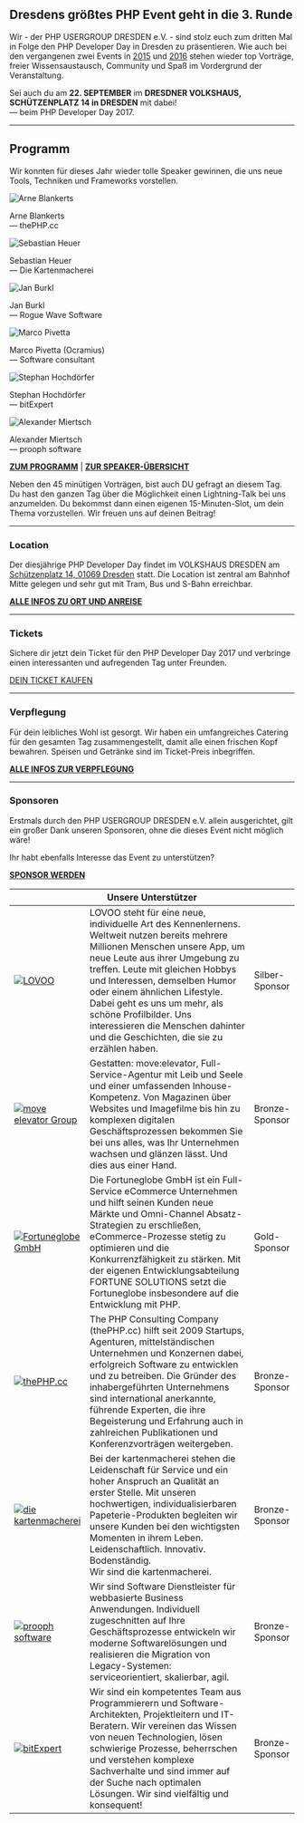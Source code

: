 ## Dresdens größtes PHP Event geht in die 3. Runde

Wir - der PHP USERGROUP DRESDEN e.V. - sind stolz euch zum dritten Mal in Folge den PHP Developer Day in Dresden zu präsentieren. 
Wie auch bei den vergangenen zwei Events in [2015](@baseUrl@/events/2015/php-developer-day.html) und [2016](@baseUrl@/events/2016/php-developer-day.html) 
stehen wieder top Vorträge, freier Wissensaustausch, Community und Spaß im Vordergrund der Veranstaltung.

Sei auch du am **22. SEPTEMBER** im **DRESDNER VOLKSHAUS, SCHÜTZENPLATZ 14 in DRESDEN** mit dabei!<br>
&mdash; beim PHP Developer Day 2017.

<hr class="blockspace">

## Programm

Wir konnten für dieses Jahr wieder tolle Speaker gewinnen, die uns neue Tools, Techniken und Frameworks vorstellen.

<div class="row">
	<div class="col-xs-12 col-sm-6 col-md-4">
		<div class="intro-speaker">
			<img src="@baseUrl@/images/speakers/Arne_Blankerts_300x300.jpg" class="img-rounded img-responsive" alt="Arne Blankerts">
			<p class="text-center">
				Arne Blankerts<br>
				&mdash; thePHP.cc
			</p>
		</div>
	</div>
	<div class="col-xs-12 col-sm-6 col-md-4">
		<div class="intro-speaker">
			<img src="@baseUrl@/images/speakers/Sebastian_Heuer_300x300.jpg" class="img-rounded img-responsive" alt="Sebastian Heuer">
			<p class="text-center">
				Sebastian Heuer<br>
				&mdash; Die Kartenmacherei
			</p>
		</div>
	</div>
	<div class="col-xs-12 col-sm-6 col-md-4">
		<div class="intro-speaker">
			<img src="@baseUrl@/images/speakers/Jan_Burkl_300x300.jpg" class="img-rounded img-responsive" alt="Jan Burkl">
			<p class="text-center">
				Jan Burkl<br>
				&mdash; Rogue Wave Software
			</p>
		</div>
	</div>
	<div class="col-xs-12 col-sm-6 col-md-4">
		<div class="intro-speaker">
			<img src="@baseUrl@/images/speakers/Marco_Pivetta_300x300.jpg" class="img-rounded img-responsive" alt="Marco Pivetta">
			<p class="text-center">
				Marco Pivetta (Ocramius)<br>
				&mdash; Software consultant
			</p>
		</div>
	</div>
	<div class="col-xs-12 col-sm-6 col-md-4">
		<div class="intro-speaker">
			<img src="@baseUrl@/images/speakers/Stephan_Hochdoerfer_300x300.jpg" class="img-rounded img-responsive" alt="Stephan Hochdörfer">
			<p class="text-center">
				Stephan Hochdörfer<br>
				&mdash; bitExpert
			</p>
		</div>
	</div>
	<div class="col-xs-12 col-sm-6 col-md-4">
		<div class="intro-speaker">
			<img src="@baseUrl@/images/speakers/Alexander_Miertsch_300x300.jpg" class="img-rounded img-responsive" alt="Alexander Miertsch">
			<p class="text-center">
				Alexander Miertsch<br>
				&mdash; prooph software
			</p>
		</div>
	</div>
</div>

**<i class="fa fa-arrow-right"></i> [ZUM PROGRAMM](@baseUrl@/phpdd17/programm.html)**
| **<i class="fa fa-arrow-right"></i> [ZUR SPEAKER-ÜBERSICHT](@baseUrl@/phpdd17/speaker.html)**

Neben den 45 minütigen Vorträgen, bist auch DU gefragt an diesem Tag. 
Du hast den ganzen Tag über die Möglichkeit einen Lightning-Talk bei uns anzumelden. 
Du bekommst dann einen eigenen 15-Minuten-Slot, um dein Thema vorzustellen.
Wir freuen uns auf deinen Beitrag!

<hr class="blockspace">

### Location

Der diesjährige PHP Developer Day findet im VOLKSHAUS DRESDEN am [Schützenplatz 14, 01069 Dresden](https://goo.gl/maps/sCmuZ2BMmNK2) statt. 
Die Location ist zentral am Bahnhof Mitte gelegen und sehr gut mit Tram, Bus und S-Bahn erreichbar. 

**<i class="fa fa-arrow-right"></i> [ALLE INFOS ZU ORT UND ANREISE](@baseUrl@/phpdd17/ort-und-anreise.html)**

<hr class="blockspace">
 
### Tickets

Sichere dir jetzt dein Ticket für den PHP Developer Day 2017 und verbringe einen interessanten und aufregenden Tag unter Freunden.

<div class="text-center">
	<a href="@baseUrl@/phpdd17/tickets-kaufen.html" title="ZU DEN TICKETS" class="blockspace btn btn-block btn-success btn-lg text-uppercase">
		<i class="fa fa-ticket"></i> DEIN TICKET KAUFEN <i class="fa fa-ticket"></i>
	</a>
</div>

<hr class="blockspace">

### Verpflegung

Für dein leibliches Wohl ist gesorgt. Wir haben ein umfangreiches Catering für den gesamten Tag zusammengestellt, damit alle einen frischen Kopf bewahren. 
Speisen und Getränke sind im Ticket-Preis inbegriffen.

**<i class="fa fa-arrow-right"></i> [ALLE INFOS ZUR VERPFLEGUNG](@baseUrl@/phpdd17/verpflegung.html)**

<hr class="blockspace">

### Sponsoren

Erstmals durch den PHP USERGROUP DRESDEN e.V. allein ausgerichtet, gilt ein großer Dank unseren Sponsoren, ohne die dieses Event nicht möglich wäre!

Ihr habt ebenfalls Interesse das Event zu unterstützen?

**<i class="fa fa-arrow-right"></i> [SPONSOR WERDEN](@baseUrl@/phpdd17/sponsor-werden.html)**

<table class="table blockspace">
	<colgroup>
		<col width="25%"/>
		<col width="60%"/>
		<col width="15%"/>
	</colgroup>
	<thead>
		<tr><th colspan="3">Unsere Unterstützer</th></tr>
	</thead>
	<tbody>
		<tr>
			<td>
				<a href="https://www.lovoo.com" target="_blank" title="LOVOO">
					<img src="@baseUrl@/images/sponsors/lovoo.jpg" alt="LOVOO" class="img-responsive">
				</a>
			</td>
			<td class="text-muted">
				LOVOO steht für eine neue, individuelle Art des Kennenlernens. Weltweit nutzen bereits mehrere Millionen Menschen unsere App, 
				um neue Leute aus ihrer Umgebung zu treffen. Leute mit gleichen Hobbys und Interessen, demselben Humor oder einem ähnlichen Lifestyle. 
				Dabei geht es uns um mehr, als schöne Profilbilder. Uns interessieren die Menschen dahinter und die Geschichten, die sie zu erzählen haben.
			</td>
			<td>
				Silber-Sponsor
			</td>
		</tr>
		<tr>
			<td>
				<a href="https://www.move-elevator.de" target="_blank" title="move:elevator">
					<img src="@baseUrl@/images/sponsors/moveelevator.jpg" alt="move elevator Group" class="img-responsive">
				</a>
			</td>
			<td class="text-muted">
				Gestatten: move:elevator, Full-Service-Agentur mit Leib und Seele und einer umfassenden Inhouse-Kompetenz. 
				Von Magazinen über Websites und Imagefilme bis hin zu komplexen digitalen Geschäftsprozessen bekommen Sie bei uns alles, 
				was Ihr Unternehmen wachsen und glänzen lässt. Und dies aus einer Hand.
			</td>
			<td>
				Bronze-Sponsor
			</td>
		</tr>
		<tr>
			<td>
				<a href="http://www.fortuneglobe.com" target="_blank" title="Fortuneglobe GmbH">
					<img src="@baseUrl@/images/sponsors/fortuneglobe.jpg" alt="Fortuneglobe GmbH" class="img-responsive">
				</a>
			</td>
			<td class="text-muted">
				Die Fortuneglobe GmbH ist ein Full-Service eCommerce Unternehmen und hilft seinen Kunden neue Märkte
				und Omni-Channel Absatz-Strategien zu erschließen, eCommerce-Prozesse stetig zu optimieren und die Konkurrenzfähigkeit zu stärken.
				Mit der eigenen Entwicklungsabteilung FORTUNE SOLUTIONS setzt die Fortuneglobe insbesondere auf die Entwicklung mit PHP.
			</td>
			<td>
				Gold-Sponsor
			</td>
		</tr>
		<tr>
			<td>
				<a href="https://thephp.cc" target="_blank" title="thePHP.cc">
					<img src="@baseUrl@/images/sponsors/the-php-cc.png" alt="thePHP.cc" class="img-responsive">
				</a>
			</td>
			<td class="text-muted">
				The PHP Consulting Company (thePHP.cc) hilft seit 2009 Startups,
				Agenturen, mittelständischen Unternehmen und Konzernen dabei,
				erfolgreich Software zu entwicklen und zu betreiben. Die Gründer des
				inhabergeführten Unternehmens sind international anerkannte, führende
				Experten, die ihre Begeisterung und Erfahrung auch in zahlreichen
				Publikationen und Konferenzvorträgen weitergeben.
			</td>
			<td>
				Bronze-Sponsor
			</td>
		</tr>
		<tr>
			<td>
				<a href="https://www.kartenmacherei.de" target="_blank" title="die kartenmacherei">
					<img src="@baseUrl@/images/sponsors/kartenmacherei.jpg" alt="die kartenmacherei" class="img-responsive">
				</a>
			</td>
			<td class="text-muted">
				Bei der kartenmacherei stehen die Leidenschaft für Service und ein hoher Anspruch an Qualität an erster Stelle. 
				Mit unseren hochwertigen, individualisierbaren Papeterie-Produkten begleiten wir unsere Kunden bei den wichtigsten Momenten in ihrem Leben.<br>
				Leidenschaftlich. Innovativ. Bodenständig.<br>
				Wir sind die kartenmacherei.
			</td>
			<td>
				Bronze-Sponsor
			</td>
		</tr>
		<tr>
			<td>
				<a href="http://prooph-software.de/" target="_blank" title="prooph software">
					<img src="@baseUrl@/images/sponsors/prooph-software.jpg" alt="prooph software" class="img-responsive">
				</a>
			</td>
			<td class="text-muted">
				Wir sind Software Dienstleister für webbasierte Business Anwendungen. Individuell zugeschnitten auf Ihre Geschäftsprozesse 
				entwickeln wir moderne Softwarelösungen und realisieren die Migration von Legacy-Systemen: serviceorientiert, skalierbar, agil.
			</td>
			<td>
				Bronze-Sponsor
			</td>
		</tr>
		<tr>
			<td>
				<a href="https://www.bitexpert.de/" target="_blank" title="bitExpert">
					<img src="@baseUrl@/images/sponsors/bitExpert.jpg" alt="bitExpert" class="img-responsive">
				</a>
			</td>
			<td class="text-muted">
				Wir sind ein kompetentes Team aus Programmierern und Software-Architekten, Projektleitern und IT-Beratern. 
				Wir vereinen das Wissen von neuen Technologien, lösen schwierige Prozesse, beherrschen und verstehen komplexe Sachverhalte und sind 
				immer auf der Suche nach optimalen Lösungen. 
				Wir sind vielfältig und konsequent!
			</td>
			<td>
				Bronze-Sponsor
			</td>
		</tr>
	</tbody>
</table>
